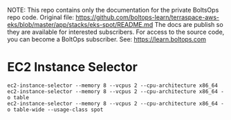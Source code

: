 <!-- note marker start -->
NOTE: This repo contains only the documentation for the private BoltsOps repo code.
Original file: https://github.com/boltops-learn/terraspace-aws-eks/blob/master/app/stacks/eks-spot/README.md
The docs are publish so they are available for interested subscribers.
For access to the source code, you can become a BoltOps subscriber.
See: https://learn.boltops.com

<!-- note marker end -->

# EC2 Instance Selector

    ec2-instance-selector --memory 8 --vcpus 2 --cpu-architecture x86_64
    ec2-instance-selector --memory 8 --vcpus 2 --cpu-architecture x86_64 -o table
    ec2-instance-selector --memory 8 --vcpus 2 --cpu-architecture x86_64 -o table-wide --usage-class spot
